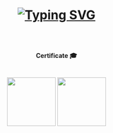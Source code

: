 <h1 align="center">

[![Typing SVG](https://readme-typing-svg.demolab.com?font=Jua&pause=1000&color=30F700&center=true&vCenter=true&width=435&lines=Hi!+I'm+Shin+Jiwoo.+%F0%9F%91%8B)](https://git.io/typing-svg)
</h1>

<!--<img align="right" height="250" width="300" alt="GIF" src=""/>-->
<br/>


<div align="center">

#### Certificate :mortar_board:</br></br>
 
<img src="https://user-images.githubusercontent.com/82758364/205468774-9867e969-4009-4e96-8c25-0723dc70b261.png" width="110" height="110"/>
<img src="https://user-images.githubusercontent.com/82758364/232934997-9ae6ca5c-73af-4430-984c-2be47131952e.png" width="110" height="110"/>


<!-- [![Solved.ac Profile](http://mazassumnida.wtf/api/v2/generate_badge?boj=wldn1728)](https://solved.ac/wldn1728/)-->
</div>
